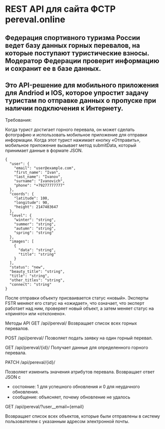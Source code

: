 # REST API для сайта ФСТР pereval.online

## Федерация спортивного туризма России ведет базу данных горных перевалов, на которые поступают туристические взносы. Модератор Федерации проверит информацию и сохранит ее в базе данных.

## Это API-решение для мобильного приложения для Andriod и IOS, которое упростит задачу туристам по отправке данных о пропуске при наличии подключения к Интернету.

Требования:

Когда турист достигает горного перевала, он может сделать фотографию и использовать мобильное приложение для отправки информации. Когда этот турист нажимает кнопку «Отправить», мобильное приложение вызывает метод submitData, который принимает данные в формате JSON.
```
{
  "user": {
    "email": "user@example.com",
    "first_name": "Ivan",
    "last_name": "Ivanov",
    "surname": "Ivanovich",
    "phone": "+79277777777"
  },
  "coords": {
    "latitude": 100,
    "longitude": 90,
    "height": 2147483647
  },
  "level": {
    "winter": "string",
    "summer": "string",
    "autumn": "string",
    "spring": "string"
  },
  "images": [
    {
      "data": "string",
      "title": "string"
    }
  ],
  "status": "new",
  "beauty_title": "string",
  "title": "string",
  "other_titles": "string",
  "connect": "string"
}
```
После отправки объекту присваивается статус «новый». Эксперты FSTR меняют его статус на «ожидает», что означает, что эксперт работает над ним, проверяет новый объект, а затем меняет статус на «принято» или «отклонено».

Методы API
GET /api/pereval/
Возвращает список всех горных перевалов.

POST /api/pereval/
Позволяет подать заявку на один горный перевал.

GET /api/pereval/{id}/ 
Получает данные для определенного горного перевала.

PATCH /api/pereval/{id}/

Позволяет изменить значения атрибутов перевала. Возвращает ответ JSON с
+ состояние: 1 для успешного обновления и 0 для неудачного обновления.
+ сообщение: объясняет, почему обновление не удалось

GET /api/pereval/?user__email={email}

Возвращает список всех объектов, которые были отправлены в систему пользователем с указанным адресом электронной почты.
